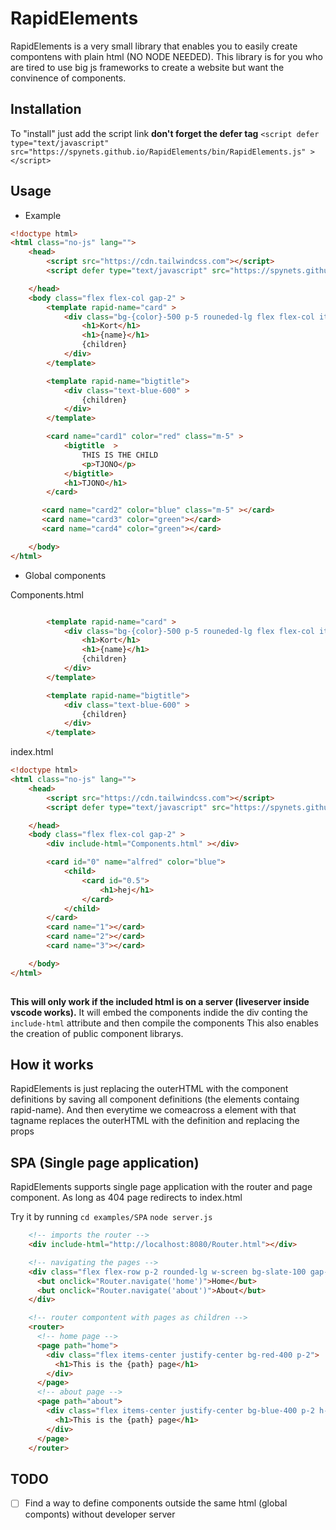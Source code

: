 # RapidElements
RapidElements is a very small library that enables you to easily create compontens with plain html (NO NODE NEEDED).
This library is for you who are tired to use big js frameworks to create a website but want the convinence of components.

## Installation
To "install" just add the script link **don't forget the defer tag**
`<script defer type="text/javascript" src="https://spynets.github.io/RapidElements/bin/RapidElements.js" ></script>`

## Usage
- Example
```html
<!doctype html>
<html class="no-js" lang="">
    <head>
        <script src="https://cdn.tailwindcss.com"></script>
        <script defer type="text/javascript" src="https://spynets.github.io/RapidElements/bin/RapidElements.js" ></script>

    </head>
    <body class="flex flex-col gap-2" >
        <template rapid-name="card" >
            <div class="bg-{color}-500 p-5 rouneded-lg flex flex-col items-center w-[400px] {class}" >
                <h1>Kort</h1>
                <h1>{name}</h1>
                {children}
            </div>
        </template>

        <template rapid-name="bigtitle">
            <div class="text-blue-600" >
                {children}
            </div>
        </template>

        <card name="card1" color="red" class="m-5" >
            <bigtitle  >
                THIS IS THE CHILD
                <p>TJONO</p>
            </bigtitle>
            <h1>TJONO</h1>
        </card>

       <card name="card2" color="blue" class="m-5" ></card>
       <card name="card3" color="green"></card>
       <card name="card4" color="green"></card>

    </body>
</html>
```
- Global components

Components.html
``` html

        <template rapid-name="card" >
            <div class="bg-{color}-500 p-5 rouneded-lg flex flex-col items-center w-[400px] {class}" >
                <h1>Kort</h1>
                <h1>{name}</h1>
                {children}
            </div>
        </template>

        <template rapid-name="bigtitle">
            <div class="text-blue-600" >
                {children}
            </div>
        </template>

```

index.html
``` html
<!doctype html>
<html class="no-js" lang="">
    <head>
        <script src="https://cdn.tailwindcss.com"></script>
        <script defer type="text/javascript" src="https://spynets.github.io/RapidElements/bin/RapidElements.js" ></script>

    </head>
    <body class="flex flex-col gap-2" >
        <div include-html="Components.html" ></div>

        <card id="0" name="alfred" color="blue">
            <child>
                <card id="0.5">
                    <h1>hej</h1>
                </card>
            </child>
        </card>
        <card name="1"></card>
        <card name="2"></card>
        <card name="3"></card>

    </body>
</html>
    
```

**This will only work if the included html is on a server (liveserver inside vscode works).** It will embed the components indide the div conting the `include-html` attribute and then compile the components
This also enables the creation of public component librarys. 

## How it works
RapidElements is just replacing the outerHTML with the component definitions by saving all component definitions (the elements containg rapid-name).
And then everytime we comeacross a element with that tagname replaces the outerHTML with the definition and replacing the props

## SPA (Single page application)
RapidElements supports single page application with the router and page component. As long as 404 page redirects to index.html

Try it by running 
`cd examples/SPA`
`node server.js`

``` html
	<!-- imports the router -->
	<div include-html="http://localhost:8080/Router.html"></div>

	<!-- navigating the pages -->
	<div class="flex flex-row p-2 rounded-lg w-screen bg-slate-100 gap-4">
	  <but onclick="Router.navigate('home')">Home</but>
	  <but onclick="Router.navigate('about')">About</but>
	</div>

	<!-- router compontent with pages as children -->
	<router>
	  <!-- home page -->
	  <page path="home">
		<div class="flex items-center justify-center bg-red-400 p-2">
		  <h1>This is the {path} page</h1>
		</div>
	  </page>
	  <!-- about page -->
	  <page path="about">
		<div class="flex items-center justify-center bg-blue-400 p-2 h-screen">
		  <h1>This is the {path} page</h1>
		</div>
	  </page>
	</router>
```


## TODO
- [ ] Find a way to define components outside the same html (global componts) without developer server
